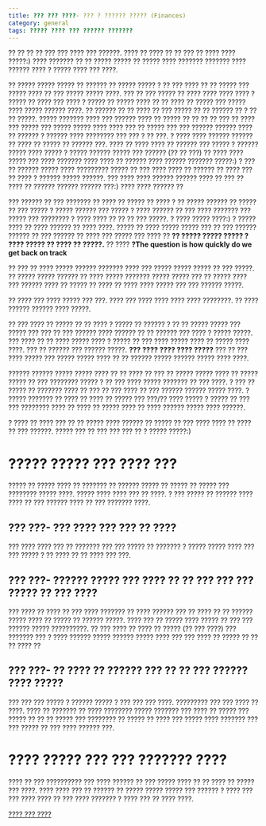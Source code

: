 ```yaml
---
title: ??? ??? ????- ??? ? ?????? ????? (Finances)
category: general
tags: ????? ???? ??? ?????? ??????? 
---
```


?? ?? ?? ?? ??? ??? ???? ??? ??????.
???? ?? ???? ?? ?? ??? ?? ???? ???? ?????:) ???? ??????? ?? ?? ????? ????? ?? ????? ???? ??????? ??????? ???? ?????? ???? ? ????? ???? ??? ????.

?? ????? ????? ????? ?? ?????? ?? ????? ????? ? ?? ??? ???? ?? ?? ????? ??? ????? ???? ?? ??? ????? ????? ????. ??? ?? ??? ????? ?? ???? ???? ???? ???? ? ????? ?? ???? ??? ???? ? ????? ?? ????? ???? ?? ?? ???? ?? ????? ??? ????? ???? ????? ?????? ????. ?? ?????? ?? ?? ???? ?? ??? ????? ?? ?? ?????? ?? ? ?? ?? ?????. ????? ??????? ???? ??? ?????? ???? ?? ????? ?? ?? ?? ?? ??? ?? ???? ??? ????? ??? ????? ????? ???? ???? ??? ?? ????? ??? ??? ?????? ?????? ???? ?? ?????? ? ?????? ???? ???????? ??? ??? ? ?? ???. ? ???? ???? ?????? ?????? ?? ???? ?? ????? ?? ?????? ???. ???? ?? ???? ???? ?? ?????? ??? ????? ? ?????? ????? ???? ????? ? ????? ?????? ????? ??? ?????? (?? ?? ???) ?? ???? ???? ????? ??? ???? ??????? ???? ???? ?? ?????? ???? ?????? ??????? ?????:) ? ??? ?? ?????? ????? ???? ????????? ????? ?? ??? ???? ???? ?? ?????? ?? ???? ??? ?? ???? ? ?????? ????? ??????. ??? ???? ???? ?????? ?????? ???? ?? ??? ?? ???? ?? ?????? ?????? ?????? ???:) ???? ???? ?????? ??

??? ?????? ?? ??? ??????? ?? ???? ?? ????? ?? ???? ? ?? ????? ?????? ?? ????? ?? ??? ????? ? ????? ?????? ??? ????? ? ???? ?????? ?? ??? ???? ??????? ??? ????? ??? ???????? ? ???? ???? ?? ?? ?? ??? ?????. ? ???? ????? ????:)
? ????? ???? ?? ???? ?????? ?? ???? ????. ????? ?? ???? ????? ????? ??? ?? ??? ?????? ?????? ?? ??? ?????? ?? ???? ??? ????? ??? ???? ?? **?? ????? ????? ????? ? ???? ????? ?? ???? ?? ?????.**
?? ????
**?The question is how quickly do we get back on track**

?? ??? ?? ???? ????? ?????? ??????? ???? ??? ????? ????? ????? ?? ??? ?????. ?? ????? ????? ?????? ?? ???? ????? ??????? ????? ????? ??? ?? ????? ???? ??? ?????? ???? ?? ????? ?? ???? ?? ???? ???? ????? ??? ??? ?????? ?????.

?? ???? ??? ???? ????? ??? ???. ???? ??? ???? ???? ???? ???? ????????. ?? ???? ?????? ?????? ???? ?????.

?? ??? ???? ?? ????? ?? ?? ???? ? ????? ?? ?????? ? ?? ?? ????? ????? ??? ????? ??? ??? ?? ??? ?????? ???? ?????? ?? ?? ?????? ??? ???? ? ????? ?????. ??? ???? ?? ?? ???? ????? ???? ? ????? ?? ??? ???? ????? ???? ?? ????? ???? ????. ??? ?? ?????? ??? ?????? ?????.
**??? ???? ???? ???? ?????**
??? ?? ??? ???? ????? ??? ????? ????? ???? ?? ?? ?????? ????? ?????? ????? ???? ????.

?????? ?????? ????? ????? ???? ?? ?? ???? ?? ??? ?? ????? ????? ???? ?? ????? ????? ?? ??? ???????? ????? ? ?? ??? ???? ????? ??????? ?? ??? ????.
? ??? ?? ????? ?? ??????? ???? ?? ??? ?? ??? ???? ?? ??? ?????? ?????? ????? ????. ? ????? ??????? ?? ???? ?? ???? ?? ????? ??? ???/?? ???? ????? ? ????? ?? ??? ??? ???????? ???? ?? ???? ?? ????? ???? ?? ???? ?????? ????? ???? ??????. 


? ???? ?? ???? ??? ?? ?? ????? ???? ?????? ?? ????? ?? ??? ???? ???? ?? ???? ?? ??? ??????. ????? ??? ?? ??? ??? ??? ?? ? ????? ?????:)

# ????? ????? ??? ???? ???

????? ?? ????? ???? ?? ??????? ?? ?????? ????? ?? ????? ?? ????? ??? ???????? ????? ????. ????? ???? ???? ??? ?? ????. ? ??? ????? ?? ?????? ???? ???? ?? ??? ?????? ???? ?? ??? ??????? ????.

## ??? ???- ??? ???? ??? ??? ?? ????

??? ???? ???? ??? ?? ??????? ??? ??? ????? ?? ??????? ? ????? ????? ???? ??? ??? ????? ? ?? ???? ?? ?? ???? ??? ???.

## ??? ???- ?????? ????? ??? ???? ?? ?? ??? ??? ??? ????? ?? ??? ????

??? ???? ?? ???? ?? ??? ???? ??????? ?? ???? ?????? ??? ?? ???? ?? ?? ?????? ????? ???? ?? ????? ?? ?????? ?????. ???? ??? ?? ????? ???? ????? ?? ??? ??? ?????? ????? ??????????. ?? ??? ???? ?? ???? ?? ????? (?? ??? ????) ??? ??????? ??? ? ???? ?????? ????? ?????? ????? ???? ??? ??? ???? ?? ????? ?? ?? ?? ???? ??

## ??? ???- ?? ???? ?? ?????? ??? ?? ?? ??? ?????? ???? ?????

??? ??? ??? ????? ? ?????? ????? ? ??? ??? ??? ????. ????????? ??? ??? ???? ?? ????.
???? ?? ??????? ?? ???? ???????? ????? ??????? ??? ???? ?? ????? ??? ????? ?? ?? ?? ????? ??? ???????? ?? ????? ?? ???? ??? ????? ???? ??????? ??? ??? ????? ?? ??? ???? ?????? ???.


# ???? ????? ??? ??? ??????? ????

???? ?? ??? ?????????? ??? ???? ?????? ?? ??? ????? ???? ?? ?? ???? ?? ????? ??? ????. ???? ???? ??? ?? ?????? ?? ????? ????? ????? ??? ?????? ? ???? ??? ??? ???? ???? ?? ??? ???? ??????? ? ???? ??? ?? ???? ????.


[???? ??? ????]

[???? ??? ????]: https://titaniumsuccess.com/podcast/financial-freedom/





